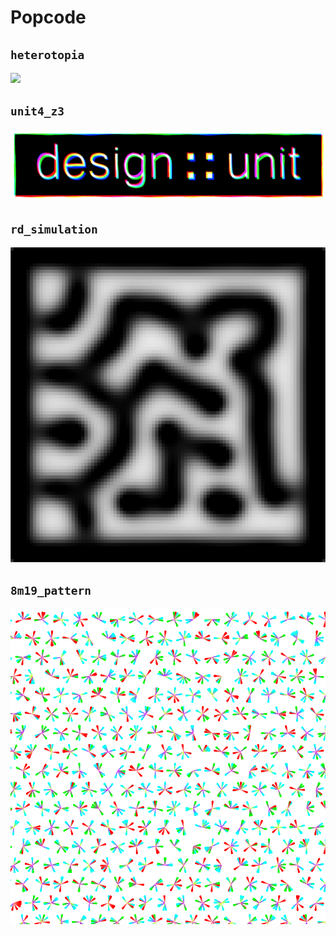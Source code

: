 # Popcode

## `heterotopia`

![](sketches/hetorotopia/preview.png)


## `unit4_z3`

![](sketches/unit4_z3/preview.png)


## `rd_simulation` 

![](sketches/rd_simulation/preview.png)

## `8m19_pattern` 

![](sketches/8m19_pattern/pattern.png)

